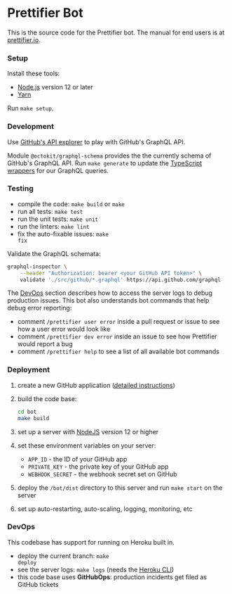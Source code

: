 # Prettifier Bot

This is the source code for the Prettifier bot. The manual for end users is at
[prettifier.io](https://www.prettifier.io).

### Setup

Install these tools:

- [Node.js](https://nodejs.org) version 12 or later
- [Yarn](https://yarnpkg.com/en/docs/install)

Run <code type="make/command">make setup</code>.

### Development

Use [GitHub's API explorer](https://developer.github.com/v4/explorer) to play
with GitHub's GraphQL API.

Module `@octokit/graphql-schema` provides the the currently schema of GitHub's
GraphQL API. Run <code type="make/command">make generate</code> to update the
[TypeScript wrappers](src/github/graphql-generated.ts) for our GraphQL queries.

### Testing

- compile the code: <code type="make/command">make build</code> or `make`
- run all tests: <code type="make/command">make test</code>
- run the unit tests: <code type="make/command">make unit</code>
- run the linters: <code type="make/command">make lint</code>
- fix the auto-fixable issues: <code type="make/command">make fix</code>

Validate the GraphQL schemata:

```bash
graphql-inspector \
    --header "Authorization: bearer <your GitHub API token>" \
    validate './src/github/*.graphql' https://api.github.com/graphql
```

The [DevOps](#devops) section describes how to access the server logs to debug
production issues. This bot also understands bot commands that help debug error
reporting:

- comment `/prettifier user error` inside a pull request or issue to see how a
  user error would look like
- comment `/prettifier dev error` inside an issue to see how Prettifier would
  report a bug
- comment `/prettifier help` to see a list of all available bot commands

### Deployment

1. create a new GitHub application
   ([detailed instructions](https://developer.github.com/apps/building-github-apps/creating-a-github-app))

2. build the code base:

   ```bash
   cd bot
   make build
   ```

3. set up a server with [NodeJS](https://nodejs.org) version 12 or higher

4. set these environment variables on your server:

   - `APP_ID` - the ID of your GitHub app
   - `PRIVATE_KEY` - the private key of your GitHub app
   - `WEBHOOK_SECRET` - the webhook secret set on GitHub

5. deploy the `/bot/dist` directory to this server and run `make start` on the
   server

6. set up auto-restarting, auto-scaling, logging, monitoring, etc

### DevOps

This codebase has support for running on Heroku built in.

- deploy the current branch: <code type="make/command">make deploy</code>
- see the server logs: <code type="make/command">make logs</code> (needs the
  [Heroku CLI](https://devcenter.heroku.com/articles/heroku-cli))
- this code base uses **GitHubOps**: production incidents get filed as GitHub
  tickets
